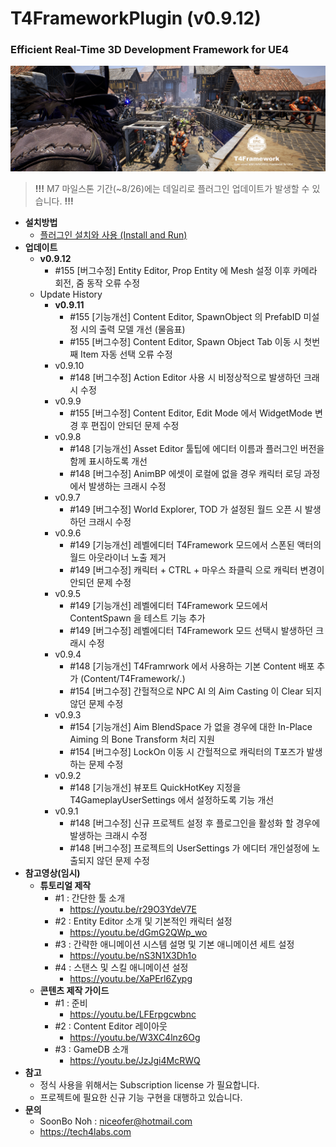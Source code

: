 # T4FrameworkPlugin (v0.9.12)
### Efficient Real-Time 3D Development Framework for UE4

![Epic_MegaGrants_Recipient](./T4Framework_Title.png)

> **!!!** M7 마일스톤 기간(~8/26)에는 데일리로 플러그인 업데이트가 발생할 수 있습니다. **!!!**

- **설치방법**
  - [플러그인 설치와 사용 (Install and Run)](https://tech4labs.com/Tutorials/1_InstallAndRun/)
- **업데이트**
  - **v0.9.12**
    - #155 [버그수정] Entity Editor, Prop Entity 에 Mesh 설정 이후 카메라 회전, 줌 동작 오류 수정 
  - Update History
    - **v0.9.11**
      - #155 [기능개선] Content Editor, SpawnObject 의 PrefabID 미설정 시의 출력 모델 개선 (물음표)
      - #155 [버그수정] Content Editor, Spawn Object Tab 이동 시 첫번째 Item 자동 선택 오류 수정 
    - v0.9.10
      - #148 [버그수정] Action Editor 사용 시 비정상적으로 발생하던 크래시 수정
    - v0.9.9
      - #155 [버그수정] Content Editor, Edit Mode 에서 WidgetMode 변경 후 편집이 안되던 문제 수정
    - v0.9.8
      - #148 [기능개선] Asset Editor 툴팁에 에디터 이름과 플러그인 버전을 함께 표시하도록 개선
      - #148 [버그수정] AnimBP 에셋이 로컬에 없을 경우 캐릭터 로딩 과정에서 발생하는 크래시 수정
    - v0.9.7
      - #149 [버그수정] World Explorer, TOD 가 설정된 월드 오픈 시 발생하던 크래시 수정
    - v0.9.6
      - #149 [기능개선] 레벨에디터 T4Framework 모드에서 스폰된 액터의 월드 아웃라이너 노출 제거
      - #149 [버그수정] 캐릭터 + CTRL + 마우스 좌클릭 으로 캐릭터 변경이 안되던 문제 수정
    - v0.9.5
      - #149 [기능개선] 레벨에디터 T4Framework 모드에서 ContentSpawn 을 테스트 기능 추가
      - #149 [버그수정] 레벨에디터 T4Framework 모드 선택시 발생하던 크래시 수정
    - v0.9.4
      - #148 [기능개선] T4Framrwork 에서 사용하는 기본 Content 배포 추가 (Content/T4Framework/*.*)
      - #154 [버그수정] 간헐적으로 NPC AI 의 Aim Casting 이 Clear 되지 않던 문제 수정
    - v0.9.3
      - #154 [기능개선] Aim BlendSpace 가 없을 경우에 대한 In-Place Aiming 의 Bone Transform 처리 지원
      - #154 [버그수정] LockOn 이동 시 간헐적으로 캐릭터의 T포즈가 발생하는 문제 수정
    - v0.9.2
      - #148 [기능개선] 뷰포트 QuickHotKey 지정을 T4GameplayUserSettings 에서 설정하도록 기능 개선
    - v0.9.1
      - #148 [버그수정] 신규 프로젝트 설정 후 플로그인을 활성화 할 경우에 발생하는 크래시 수정
      - #148 [버그수정] 프로젝트의 UserSettings 가 에디터 개인설정에 노출되지 않던 문제 수정
- **참고영상(임시)**
  - **튜토리얼 제작**
    - #1 : 간단한 툴 소개
      - https://youtu.be/r29O3YdeV7E
    - #2 : Entity Editor 소개 및 기본적인 캐릭터 설정
      - https://youtu.be/dGmG2QWp_wo
    - #3 : 간략한 애니메이션 시스템 설명 및 기본 애니메이션 세트 설정
      - https://youtu.be/nS3N1X3Dh1o
    - #4 : 스탠스 및 스킬 애니메이션 설정 
      - https://youtu.be/XaPErl6Zypg
  - **콘텐츠 제작 가이드**
    - #1 : 준비
      - https://youtu.be/LFErpgcwbnc
    - #2 : Content Editor 레이아웃
      - https://youtu.be/W3XC4lnz6Og
    - #3 : GameDB 소개
      - https://youtu.be/JzJgi4McRWQ
- **참고**
  - 정식 사용을 위해서는 Subscription license 가 필요합니다.
  - 프로젝트에 필요한 신규 기능 구현을 대행하고 있습니다.
- **문의**
  - SoonBo Noh : <niceofer@hotmail.com>
  - <https://tech4labs.com>
